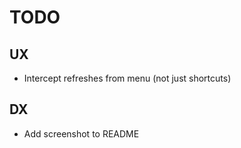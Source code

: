 # TODO

## UX

- Intercept refreshes from menu (not just shortcuts)

## DX

- Add screenshot to README
